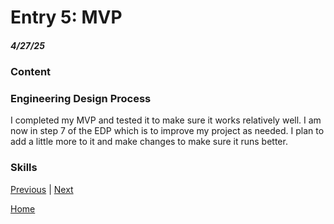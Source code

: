 # Entry 5: MVP
##### 4/27/25

### Content


### Engineering Design Process
I completed my MVP and tested it to make sure it works relatively well. I am now in step 7 of the EDP which is to improve my project as needed. I plan to add a little more to it and make changes to make sure it runs better.

### Skills


[Previous](entry04.md) | [Next](entry06.md)

[Home](../README.md)
